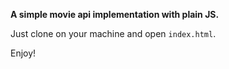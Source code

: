 **A simple movie api implementation with plain JS.**

Just clone on your machine and open `index.html`.

Enjoy!
